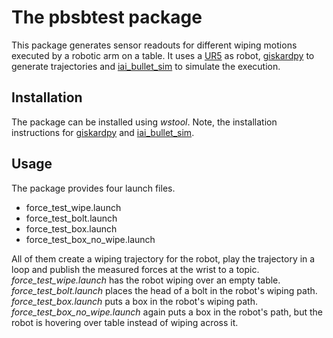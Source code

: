 The pbsbtest package
====================
This package generates sensor readouts for different wiping motions executed by a robotic arm on a table. It uses a [UR5](https://github.com/code-iai/iai_table_robot_description) as robot, [giskardpy](https://github.com/SemRoCo/giskardpy) to generate trajectories and [iai_bullet_sim](https://github.com/ARoefer/iai_bullet_sim) to simulate the execution.


Installation
------------
The package can be installed using *wstool*. Note, the installation instructions for [giskardpy](https://github.com/SemRoCo/giskardpy) and [iai_bullet_sim](https://github.com/ARoefer/iai_bullet_sim).


Usage
-----
The package provides four launch files.
 - force_test_wipe.launch
 - force_test_bolt.launch
 - force_test_box.launch
 - force_test_box_no_wipe.launch

All of them create a wiping trajectory for the robot, play the trajectory in a loop and publish the measured forces at the wrist to a topic.
*force_test_wipe.launch* has the robot wiping over an empty table.
*force_test_bolt.launch* places the head of a bolt in the robot's wiping path.
*force_test_box.launch* puts a box in the robot's wiping path.
*force_test_box_no_wipe.launch* again puts a box in the robot's path, but the robot is hovering over table instead of wiping across it.